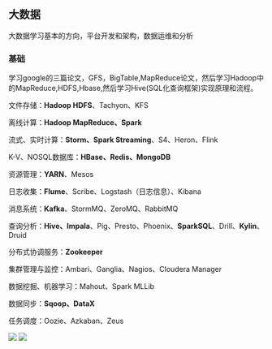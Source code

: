 ## 大数据
大数据学习基本的方向，平台开发和架构，数据运维和分析

### 基础
学习google的三篇论文，GFS，BigTable,MapReduce论文，然后学习Hadoop中的MapReduce,HDFS,Hbase,然后学习Hive(SQL化查询框架)实现原理和流程。

文件存储：**Hadoop HDFS**、Tachyon、KFS

离线计算：**Hadoop MapReduce、Spark**

流式、实时计算：**Storm、Spark Streaming**、S4、Heron、Flink

K-V、NOSQL数据库：**HBase、Redis、MongoDB**

资源管理：**YARN**、Mesos

日志收集：**Flume**、Scribe、Logstash（日志信息）、Kibana

消息系统：**Kafka**、StormMQ、ZeroMQ、RabbitMQ

查询分析：**Hive、Impala**、Pig、Presto、Phoenix、**SparkSQL**、Drill、**Kylin**、Druid

分布式协调服务：**Zookeeper**

集群管理与监控：Ambari、Ganglia、Nagios、Cloudera Manager

数据挖掘、机器学习：Mahout、Spark MLLib

数据同步：**Sqoop、DataX**

任务调度：Oozie、Azkaban、Zeus

<img src="http://lxw1234.com/wp-content/uploads/2015/04/1.png" />

<img src="http://7xipth.com1.z0.glb.clouddn.com/20170123-2.jpg" />
